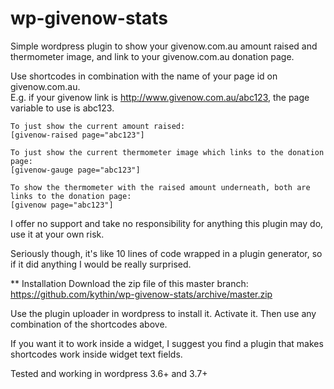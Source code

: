 wp-givenow-stats
================
  
Simple wordpress plugin to show your givenow.com.au amount raised and thermometer image, and link to your givenow.com.au donation page.
  
  
Use shortcodes in combination with the name of your page id on givenow.com.au.  
E.g. if your givenow link is http://www.givenow.com.au/abc123, the page variable to use is abc123.   
  
```
To just show the current amount raised:
[givenow-raised page="abc123"]
```
  
```
To just show the current thermometer image which links to the donation page:
[givenow-gauge page="abc123"]
```
  
```
To show the thermometer with the raised amount underneath, both are links to the donation page:
[givenow page="abc123"]
```
  
  
I offer no support and take no responsibility for anything this plugin may do, use it at your own risk.   
  
Seriously though, it's like 10 lines of code wrapped in a plugin generator, so if it did anything I would be really surprised.


** Installation
Download the zip file of this master branch: https://github.com/kythin/wp-givenow-stats/archive/master.zip
  
Use the plugin uploader in wordpress to install it. Activate it. Then use any combination of the shortcodes above.
  
If you want it to work inside a widget, I suggest you find a plugin that makes shortcodes work inside widget text fields.


Tested and working in wordpress 3.6+ and 3.7+
